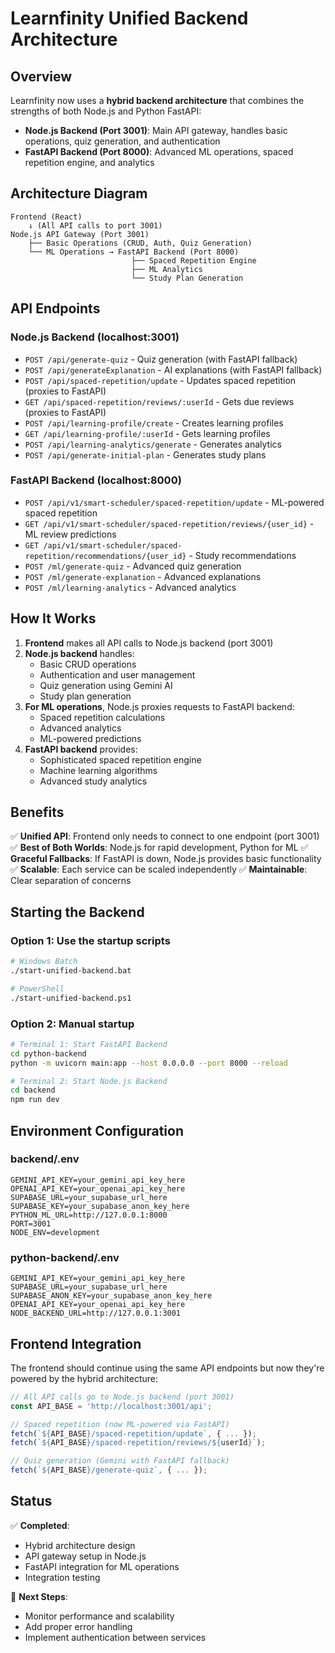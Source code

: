 # Learnfinity Unified Backend Architecture

## Overview
Learnfinity now uses a **hybrid backend architecture** that combines the strengths of both Node.js and Python FastAPI:

- **Node.js Backend (Port 3001)**: Main API gateway, handles basic operations, quiz generation, and authentication
- **FastAPI Backend (Port 8000)**: Advanced ML operations, spaced repetition engine, and analytics

## Architecture Diagram

```
Frontend (React) 
    ↓ (All API calls to port 3001)
Node.js API Gateway (Port 3001)
    ├── Basic Operations (CRUD, Auth, Quiz Generation)
    └── ML Operations → FastAPI Backend (Port 8000)
                           ├── Spaced Repetition Engine
                           ├── ML Analytics
                           └── Study Plan Generation
```

## API Endpoints

### Node.js Backend (localhost:3001)
- `POST /api/generate-quiz` - Quiz generation (with FastAPI fallback)
- `POST /api/generateExplanation` - AI explanations (with FastAPI fallback)
- `POST /api/spaced-repetition/update` - Updates spaced repetition (proxies to FastAPI)
- `GET /api/spaced-repetition/reviews/:userId` - Gets due reviews (proxies to FastAPI)
- `POST /api/learning-profile/create` - Creates learning profiles
- `GET /api/learning-profile/:userId` - Gets learning profiles
- `POST /api/learning-analytics/generate` - Generates analytics
- `POST /api/generate-initial-plan` - Generates study plans

### FastAPI Backend (localhost:8000)
- `POST /api/v1/smart-scheduler/spaced-repetition/update` - ML-powered spaced repetition
- `GET /api/v1/smart-scheduler/spaced-repetition/reviews/{user_id}` - ML review predictions
- `GET /api/v1/smart-scheduler/spaced-repetition/recommendations/{user_id}` - Study recommendations
- `POST /ml/generate-quiz` - Advanced quiz generation
- `POST /ml/generate-explanation` - Advanced explanations
- `POST /ml/learning-analytics` - Advanced analytics

## How It Works

1. **Frontend** makes all API calls to Node.js backend (port 3001)
2. **Node.js backend** handles:
   - Basic CRUD operations
   - Authentication and user management
   - Quiz generation using Gemini AI
   - Study plan generation
3. **For ML operations**, Node.js proxies requests to FastAPI backend:
   - Spaced repetition calculations
   - Advanced analytics
   - ML-powered predictions
4. **FastAPI backend** provides:
   - Sophisticated spaced repetition engine
   - Machine learning algorithms
   - Advanced study analytics

## Benefits

✅ **Unified API**: Frontend only needs to connect to one endpoint (port 3001)
✅ **Best of Both Worlds**: Node.js for rapid development, Python for ML
✅ **Graceful Fallbacks**: If FastAPI is down, Node.js provides basic functionality
✅ **Scalable**: Each service can be scaled independently
✅ **Maintainable**: Clear separation of concerns

## Starting the Backend

### Option 1: Use the startup scripts
```bash
# Windows Batch
./start-unified-backend.bat

# PowerShell
./start-unified-backend.ps1
```

### Option 2: Manual startup
```bash
# Terminal 1: Start FastAPI Backend
cd python-backend
python -m uvicorn main:app --host 0.0.0.0 --port 8000 --reload

# Terminal 2: Start Node.js Backend  
cd backend
npm run dev
```

## Environment Configuration

### backend/.env
```env
GEMINI_API_KEY=your_gemini_api_key_here
OPENAI_API_KEY=your_openai_api_key_here
SUPABASE_URL=your_supabase_url_here
SUPABASE_KEY=your_supabase_anon_key_here
PYTHON_ML_URL=http://127.0.0.1:8000
PORT=3001
NODE_ENV=development
```

### python-backend/.env
```env
GEMINI_API_KEY=your_gemini_api_key_here
SUPABASE_URL=your_supabase_url_here
SUPABASE_ANON_KEY=your_supabase_anon_key_here
OPENAI_API_KEY=your_openai_api_key_here
NODE_BACKEND_URL=http://127.0.0.1:3001
```

## Frontend Integration

The frontend should continue using the same API endpoints but now they're powered by the hybrid architecture:

```javascript
// All API calls go to Node.js backend (port 3001)
const API_BASE = 'http://localhost:3001/api';

// Spaced repetition (now ML-powered via FastAPI)
fetch(`${API_BASE}/spaced-repetition/update`, { ... });
fetch(`${API_BASE}/spaced-repetition/reviews/${userId}`);

// Quiz generation (Gemini with FastAPI fallback)
fetch(`${API_BASE}/generate-quiz`, { ... });
```

## Status

✅ **Completed**:
- Hybrid architecture design
- API gateway setup in Node.js
- FastAPI integration for ML operations
- Integration testing

🔄 **Next Steps**:
- Monitor performance and scalability
- Add proper error handling
- Implement authentication between services
